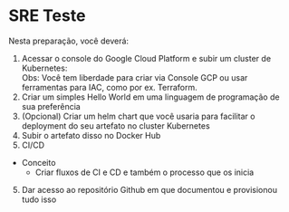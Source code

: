 # SRE Teste

Nesta preparação, você deverá:

1. Acessar o console do Google Cloud Platform e subir um cluster de Kubernetes: \
Obs: Você tem liberdade para criar via Console GCP ou usar ferramentas para IAC, como por ex. Terraform.
2. Criar um simples Hello World em uma linguagem de programação de sua preferência
3. (Opcional) Criar um helm chart que você usaria para facilitar o deployment do seu artefato no cluster Kubernetes
4. Subir o artefato disso no Docker Hub
5. CI/CD
  - Conceito
    -  Criar fluxos de CI e CD e também o processo que os inicia
5. Dar acesso ao repositório Github em que documentou e provisionou tudo isso
